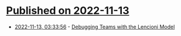# [Published on 2022-11-13](index.md)

* [2022-11-13, 03:33:56](https://news.ycombinator.com/item?id=33579738) - [Debugging Teams with the Lencioni Model](https://addyosmani.com/blog/debugging-teams-lencioni/)
